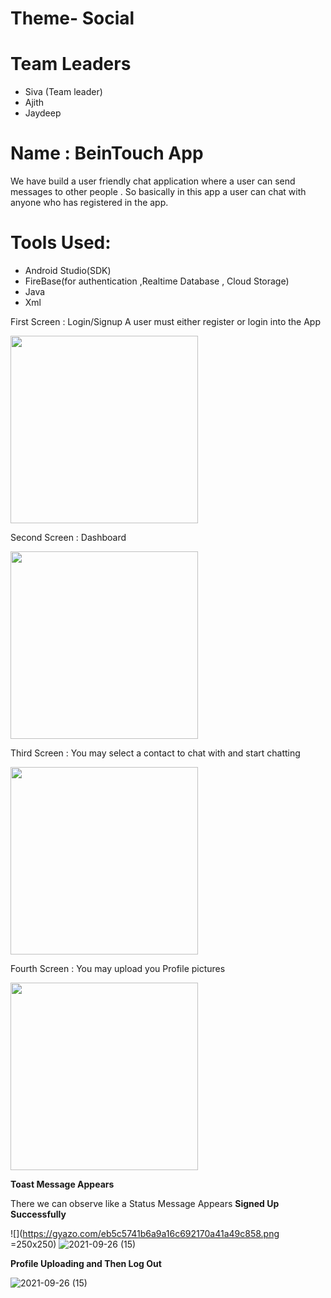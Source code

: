 # Theme- Social

# Team Leaders

- Siva (Team leader)
- Ajith 
- Jaydeep


# Name : BeinTouch App

We have  build a user friendly  chat application  where  a user can send messages to other people . So basically in this app a user can chat with anyone who has registered in the app. 

# Tools Used:

- Android Studio(SDK)
- FireBase(for authentication ,Realtime Database , Cloud Storage)
- Java 
- Xml 



First Screen : Login/Signup 
A user must either register or login into the App


<img src=https://user-images.githubusercontent.com/55526191/134802502-3fa8f338-3ef5-4904-b2c6-8312f7a6abb9.png width= 300>


Second Screen : Dashboard

<img src = https://user-images.githubusercontent.com/79219844/134811694-be01afdb-6e00-492e-b2ea-06c2bd57da15.jpeg width= 300>
 
Third Screen : You may select a contact to chat with and start chatting

<img src = https://user-images.githubusercontent.com/79219844/134811875-6ddecd00-49c3-41a1-a949-133a2ca8bc4a.jpeg width= 300>

Fourth Screen : You may upload you Profile pictures 



<img src=https://user-images.githubusercontent.com/79219844/134812065-70ef9714-a715-4667-8631-af1d8d67547d.jpeg  width =300>









**Toast Message Appears**
 
 There we can observe like a  Status  Message Appears **Signed Up Successfully**
 
 ![](https://gyazo.com/eb5c5741b6a9a16c692170a41a49c858.png =250x250)
![2021-09-26 (15)](https://user-images.githubusercontent.com/55526191/134803050-f89eb7d2-c80d-4bf2-8610-da0ca443bf17.png)
 
 
 
 
 **Profile Uploading and Then Log Out**
 
 
 ![2021-09-26 (15)](https://user-images.githubusercontent.com/55526191/134803506-de38848b-f9bf-4176-8c5b-0082bf89fabe.png)

 
 
 











